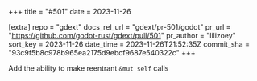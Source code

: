 +++
title = "#501"
date = 2023-11-26

[extra]
repo = "gdext"
docs_rel_url = "gdext/pr-501/godot"
pr_url = "https://github.com/godot-rust/gdext/pull/501"
pr_author = "lilizoey"
sort_key = 2023-11-26
date_time = 2023-11-26T21:52:35Z
commit_sha = "93c9f5b8c978b965ea2175d9ebcf9687e540322c"
+++

Add the ability to make reentrant `&mut self` calls
